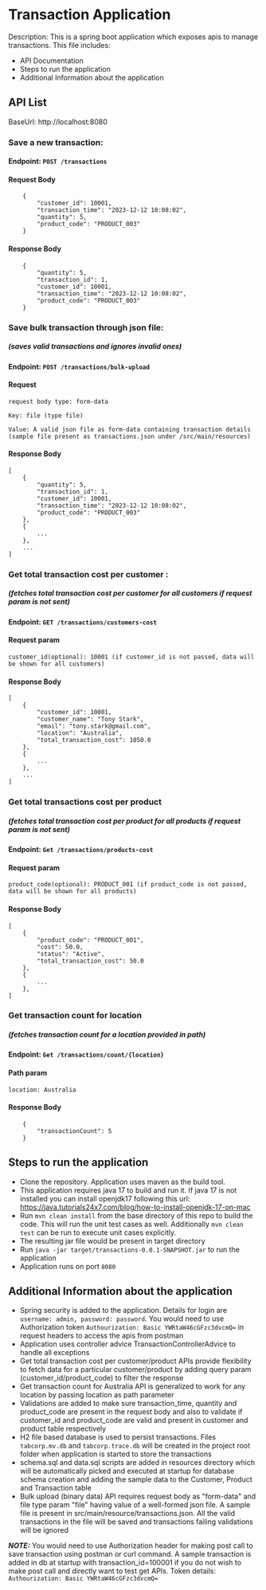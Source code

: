 # Transaction Application
Description: This is a spring boot application which exposes apis to manage transactions. This file includes:
* API Documentation
* Steps to run the application
* Additional Information about the application

## API List
BaseUrl: http://localhost:8080
### Save a new transaction:
#### Endpoint:  `POST /transactions`
#### Request Body
```
    {
        "customer_id": 10001,
        "transaction_time": "2023-12-12 10:08:02",
        "quantity": 5,
        "product_code": "PRODUCT_003"
    }
```
#### Response Body
```
    {
        "quantity": 5,
        "transaction_id": 1,
        "customer_id": 10001,
        "transaction_time": "2023-12-12 10:08:02",
        "product_code": "PRODUCT_003"
    }
```

### Save bulk transaction through json file:
##### (saves valid transactions and ignores invalid ones)
#### Endpoint:  `POST /transactions/bulk-upload`
#### Request
`request body type: form-data`

`Key: file (type file)`

`Value: A valid json file as form-data containing transaction details (sample file present as transactions.json under /src/main/resources)`
#### Response Body
```
[
    {
        "quantity": 5,
        "transaction_id": 1,
        "customer_id": 10001,
        "transaction_time": "2023-12-12 10:08:02",
        "product_code": "PRODUCT_003"
    },
    {
        ...
    },
    ...
]   
```
### Get total transaction cost per customer :
##### (fetches total transaction cost per customer for all customers if request param is not sent)
#### Endpoint:  `GET /transactions/customers-cost`
#### Request param 
`customer_id(optional): 10001 (if customer_id is not passed, data will be shown for all customers)`
#### Response Body
```
[
    {
        "customer_id": 10001,
        "customer_name": "Tony Stark",
        "email": "tony.stark@gmail.com",
        "location": "Australia",
        "total_transaction_cost": 1050.0
    },
    {
        ...
    },
    ...
]
```

### Get total transactions cost per product
##### (fetches total transaction cost per product for all products if request param is not sent)
#### Endpoint: `Get /transactions/products-cost`
#### Request param
`product_code(optional): PRODUCT_001 (if product_code is not passed, data will be shown for all products)`
#### Response Body
```
[
    {
        "product_code": "PRODUCT_001",
        "cost": 50.0,
        "status": "Active",
        "total_transaction_cost": 50.0
    },
    {
        ...
    },
]
```

### Get transaction count for location
##### (fetches transaction count for a location provided in path)
#### Endpoint: `Get /transactions/count/{location}`
#### Path param
`location: Australia`
#### Response Body
```
    {
        "transactionCount": 5
    }

```

## Steps to run the application
* Clone the repository. Application uses maven as the build tool. 
* This application requires java 17 to build and run it. If java 17 is not installed you can install openjdk17 following this url: https://java.tutorials24x7.com/blog/how-to-install-openjdk-17-on-mac
* Run `mvn clean install` from the base directory of this repo to build the code. This will run the unit test cases as well. Additionally `mvn clean test` can be run to execute unit cases explicitly.
* The resulting jar file would be present in target directory
* Run `java -jar target/transactions-0.0.1-SNAPSHOT.jar` to run the application
* Application runs on port `8080`


## Additional Information about the application
* Spring security is added to the application. Details for login are `username: admin, password: password`. You would need to use Authorization token `Authourization: Basic YWRtaW46cGFzc3dvcmQ=` in request headers to access the apis from postman
* Application uses controller advice TransactionControllerAdvice to handle all exceptions
* Get total transaction cost per customer/product APIs provide flexibility to fetch data for a particular customer/product by adding query param (customer_id/product_code) to filter the response
* Get transaction count for Australia API is generalized to work for any location by passing location as path parameter
* Validations are added to make sure transaction_time, quantity and product_code are present in the request body and also to validate if customer_id and product_code are valid and present in customer and product table respectively
* H2 file based database is used to persist transactions. Files `tabcorp.mv.db` and `tabcorp.trace.db` will be created in the project root folder when application is started to store the transactions
* schema.sql and data.sql scripts are added in resources directory which will be automatically picked and executed at startup for database schema creation and adding the sample data to the Customer, Product and Transaction table
* Bulk upload (binary data) API requires request body as "form-data" and file type param "file" having value of a well-formed json file. A sample file is present in src/main/resource/transactions.json. All the valid transactions in the file will be saved and transactions failing validations will be ignored

**_NOTE:_** You would need to use Authorization header for making post call to save transaction using postman or curl command. A sample transaction is added in db at startup with transaction_id=100001 if you do not wish to make post call and directly want to test get APIs. Token details: `Authourization: Basic YWRtaW46cGFzc3dvcmQ=`
